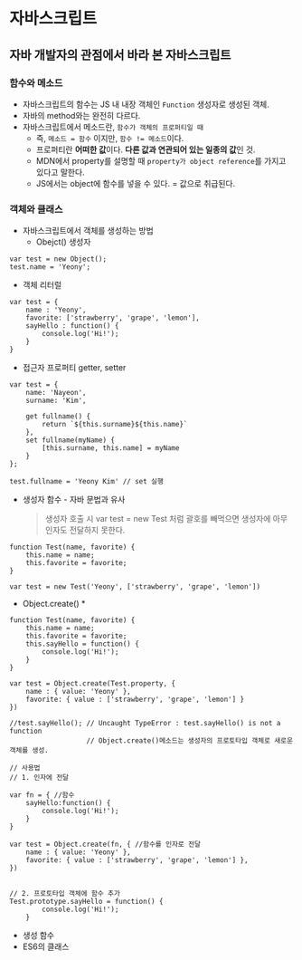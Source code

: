 # 자바스크립트

## 자바 개발자의 관점에서 바라 본 자바스크립트

### 함수와 메소드
* 자바스크립트의 함수는 JS 내 내장 객체인 `Function` 생성자로 생성된 객체.
* 자바의 method와는 완전히 다르다.
* 자바스크립트에서 메소드란, `함수가 객체의 프로퍼티일 때`
    - 즉, `메소드 = 함수` 이지만, `함수 != 메소드`이다.
    - 프로퍼티란 **어떠한 값**이다. **다른 값과 연관되어 있는 일종의 값**인 것.
    - MDN에서 property를 설명할 때 `property가 object reference`를 가지고 있다고 말한다. 
    - JS에서는 object에 함수를 넣을 수 있다. = 값으로 취급된다.


### 객체와 클래스
* 자바스크립트에서 객체를 생성하는 방법
  * Obejct() 생성자
```
var test = new Object();
test.name = 'Yeony';
```
  * 객체 리터럴
```
var test = {
    name : 'Yeony',
    favorite: ['strawberry', 'grape', 'lemon'],
    sayHello : function() {
        console.log('Hi!');
    }
}
```
  * 접근자 프로퍼티 getter, setter
```
var test = {
    name: 'Nayeon',
    surname: 'Kim',

    get fullname() {
        return `${this.surname}${this.name}`
    },
    set fullname(myName) {
        [this.surname, this.name] = myName
    }
};

test.fullname = 'Yeony Kim' // set 실행
```
  * 생성자 함수 - 자바 문법과 유사
    > 생성자 호출 시 var test = new Test 처럼 괄호를 빼먹으면 생성자에 아무 인자도 전달하지 못한다.
```
function Test(name, favorite) {
    this.name = name;
    this.favorite = favorite;
}

var test = new Test('Yeony', ['strawberry', 'grape', 'lemon'])
```
  * Object.create()
    * 
```
function Test(name, favorite) {
    this.name = name;
    this.favorite = favorite;
    this.sayHello = function() {
        console.log('Hi!');
    }
}

var test = Object.create(Test.property, {
    name : { value: 'Yeony' },
    favorite: { value : ['strawberry', 'grape', 'lemon'] }
})

//test.sayHello(); // Uncaught TypeError : test.sayHello() is not a function
                   // Object.create()메소드는 생성자의 프로토타입 객체로 새로운 객체를 생성.

// 사용법
// 1. 인자에 전달

var fn = { //함수
    sayHello:function() {
        console.log('Hi!');
    }
}

var test = Object.create(fn, { //함수를 인자로 전달
    name : { value: 'Yeony' },
    favorite: { value : ['strawberry', 'grape', 'lemon'] },
})


// 2. 프로토타입 객체에 함수 추가
Test.prototype.sayHello = function() {
        console.log('Hi!');
    }

```
  * 생성 함수
  * ES6의 클래스